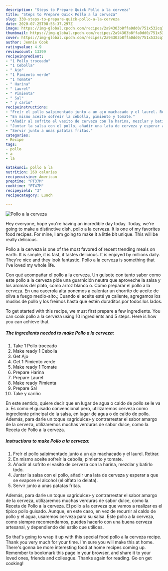 ```yaml
---
description: "Steps to Prepare Quick Pollo a la cerveza"
title: "Steps to Prepare Quick Pollo a la cerveza"
slug: 330-steps-to-prepare-quick-pollo-a-la-cerveza
date: 2020-07-25T08:55:37.297Z
image: https://img-global.cpcdn.com/recipes/2a94303b8ffa0dd0/751x532cq70/pollo-a-la-cerveza-foto-principal.jpg
thumbnail: https://img-global.cpcdn.com/recipes/2a94303b8ffa0dd0/751x532cq70/pollo-a-la-cerveza-foto-principal.jpg
cover: https://img-global.cpcdn.com/recipes/2a94303b8ffa0dd0/751x532cq70/pollo-a-la-cerveza-foto-principal.jpg
author: Jennie Cook
ratingvalue: 4.9
reviewcount: 13399
recipeingredient:
- "1 Pollo troceado"
- "1 Cebolla"
- " Ajo"
- "1 Pimiento verde"
- "1 Tomate"
- " Harina"
- " Laurel"
- " Pimienta"
- " Sal"
- " y cario"
recipeinstructions:
- "Freír el pollo salpimentado junto a un ajo machacado y el laurel. Retirar."
- "En mismo aceite sofreír la cebolla, pimiento y tomate."
- "Añadir al sofrito el vasito de cerveza con la harina, mezclar y batirlo todo."
- "Juntar la salsa con el pollo, añadir una lata de cerveza y esperar a que se evapore el alcohol (el olfato lo delata)."
- "Servir junto a unas patatas fritas."
categories:
- Recipe
tags:
- pollo
- a
- la

katakunci: pollo a la 
nutrition: 260 calories
recipecuisine: American
preptime: "PT37M"
cooktime: "PT47M"
recipeyield: "3"
recipecategory: Lunch

---
```



![Pollo a la cerveza](https://img-global.cpcdn.com/recipes/2a94303b8ffa0dd0/751x532cq70/pollo-a-la-cerveza-foto-principal.jpg)

Hey everyone, hope you're having an incredible day today. Today, we're going to make a distinctive dish, pollo a la cerveza. It is one of my favorites food recipes. For mine, I am going to make it a little bit unique. This will be really delicious.

Pollo a la cerveza is one of the most favored of recent trending meals on earth. It is simple, it is fast, it tastes delicious. It is enjoyed by millions daily. They're nice and they look fantastic. Pollo a la cerveza is something that I've loved my whole life.

Con qué acompañar el pollo a la cerveza. Un guisote con tanto sabor como este pollo a la cerveza pide una guarnición neutra que aproveche la salsa y los aromas del plato, como arroz blanco o. Cómo preparar el pollo a la cerveza. En una cacerola alta ponemos a calentar un chorrito de aceite de oliva a fuego medio-alto.; Cuando el aceite esté ya caliente, agregamos los muslos de pollo y los freímos hasta que estén doraditos por todos los lados.


To get started with this recipe, we must first prepare a few ingredients. You can cook pollo a la cerveza using 10 ingredients and 5 steps. Here is how you can achieve that.

<!--inarticleads1-->

##### The ingredients needed to make Pollo a la cerveza:

1. Take 1 Pollo troceado
1. Make ready 1 Cebolla
1. Get  Ajo
1. Get 1 Pimiento verde
1. Make ready 1 Tomate
1. Prepare  Harina
1. Prepare  Laurel
1. Make ready  Pimienta
1. Prepare  Sal
1. Take  y cariño


En este sentido, quiere decir que en lugar de agua o caldo de pollo se le va a. Es como el guisado convencional pero, utilizaremos cerveza como ingrediente principal de la salsa, en lugar de agua o de caldo de pollo. Además, para darle un toque «agridulce» y contrarrestar el sabor amargo de la cerveza, utilizaremos muchas verduras de sabor dulce, como la. Receta de Pollo a la cerveza. 

<!--inarticleads2-->

##### Instructions to make Pollo a la cerveza:

1. Freír el pollo salpimentado junto a un ajo machacado y el laurel. Retirar.
1. En mismo aceite sofreír la cebolla, pimiento y tomate.
1. Añadir al sofrito el vasito de cerveza con la harina, mezclar y batirlo todo.
1. Juntar la salsa con el pollo, añadir una lata de cerveza y esperar a que se evapore el alcohol (el olfato lo delata).
1. Servir junto a unas patatas fritas.


Además, para darle un toque «agridulce» y contrarrestar el sabor amargo de la cerveza, utilizaremos muchas verduras de sabor dulce, como la. Receta de Pollo a la cerveza. El pollo a la cerveza que vamos a realizar es el típico pollo guisado. Aunque, en este caso, en vez de recurrir al caldo de pollo y el agua, usaremos cerveza para su salsa. Este pollo a la cerveza, como siempre recomendamos, puedes hacerlo con una buena cerveza artesanal, y dependiendo del estilo que utilices. 

So that's going to wrap it up with this special food pollo a la cerveza recipe. Thank you very much for your time. I'm sure you will make this at home. There's gonna be more interesting food at home recipes coming up. Remember to bookmark this page in your browser, and share it to your loved ones, friends and colleague. Thanks again for reading. Go on get cooking!
